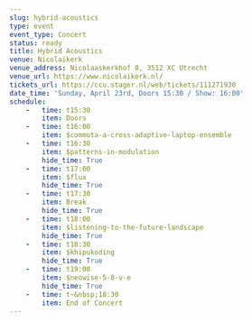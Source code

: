 ```yaml
---
slug: hybrid-acoustics
type: event
event_type: Concert
status: ready
title: Hybrid Acoustics
venue: Nicolaïkerk
venue_address: Nicolaaskerkhof 8, 3512 XC Utrecht
venue_url: https://www.nicolaikerk.nl/
tickets_url: https://ccu.stager.nl/web/tickets/111271930
date_time: 'Sunday, April 23rd, Doors 15:30 / Show: 16:00'
schedule:
    -   time: t15:30
        item: Doors
    -   time: t16:00
        item: $commuta-a-cross-adaptive-laptop-ensemble
    -   time: t16:30
        item: $patterns-in-modulation
        hide_time: True
    -   time: t17:00
        item: $flux
        hide_time: True
    -   time: t17:30
        item: Break
        hide_time: True
    -   time: t18:00
        item: $listening-to-the-future-landscape
        hide_time: True
    -   time: t18:30
        item: $khipukoding
        hide_time: True
    -   time: t19:00
        item: $neowise-5-8-v-e
        hide_time: True
    -   time: t~&nbsp;18:30
        item: End of Concert
---
```



